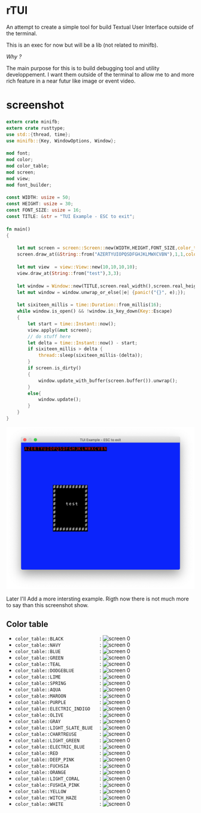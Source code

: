 # rTUI 

An attempt to create a simple tool for build Textual User Interface outside of the terminal. 

This is an exec for now but will be a lib (not related to minifb).

*Why ?* 

The main purpose for this is to build debugging tool and utility developpement. 
I want them outside of the terminal to allow me to and more rich feature in a near futur like image or event video. 

# screenshot

```rust
extern crate minifb;
extern crate rusttype;
use std::{thread, time};
use minifb::{Key, WindowOptions, Window};

mod font;
mod color;
mod color_table;
mod screen;
mod view;
mod font_builder;

const WIDTH: usize = 50;
const HEIGHT: usize = 30;
const FONT_SIZE: usize = 16;
const TITLE: &str = "TUI Example - ESC to exit";

fn main() 
{

	let mut screen = screen::Screen::new(WIDTH,HEIGHT,FONT_SIZE,color_table::BLUE);
	screen.draw_at(&String::from("AZERTYUIOPQSDFGHJKLMWXCVBN"),1,1,color_table::RED,color_table::BLACK);

	let mut view  = view::View::new(10,10,10,10);
	view.draw_at(String::from("test"),3,3);

	let window = Window::new(TITLE,screen.real_width(),screen.real_height(),WindowOptions::default());
	let mut window = window.unwrap_or_else(|e| {panic!("{}", e);});

	let sixiteen_millis = time::Duration::from_millis(16);
	while window.is_open() && !window.is_key_down(Key::Escape)
	{
		let start = time::Instant::now();
		view.apply(&mut screen);
		// do stuff here
		let delta = time::Instant::now() - start;
		if sixiteen_millis > delta {
			thread::sleep(sixiteen_millis-(delta));
		}
		if screen.is_dirty()
		{
			window.update_with_buffer(screen.buffer()).unwrap();
		}
		else{
			window.update();
		}
	}
}
```

![screen 0](screenshot/screen_0.png)

Later I'll Add a more intersting example. Rigth now there is not much more to say than this screenshot show. 


## Color table

* `color_table::BLACK             ` : ![screen 0](https://www.htmlcsscolor.com/preview/32x32/000000.png)
* `color_table::NAVY              ` : ![screen 0](https://www.htmlcsscolor.com/preview/32x32/000080.png)
* `color_table::BLUE              ` : ![screen 0](https://www.htmlcsscolor.com/preview/32x32/0000FF.png)
* `color_table::GREEN             ` : ![screen 0](https://www.htmlcsscolor.com/preview/32x32/008000.png)
* `color_table::TEAL              ` : ![screen 0](https://www.htmlcsscolor.com/preview/32x32/008080.png)
* `color_table::DODGEBLUE         ` : ![screen 0](https://www.htmlcsscolor.com/preview/32x32/0080FF.png)
* `color_table::LIME              ` : ![screen 0](https://www.htmlcsscolor.com/preview/32x32/00FF00.png)
* `color_table::SPRING            ` : ![screen 0](https://www.htmlcsscolor.com/preview/32x32/00FF80.png)
* `color_table::AQUA              ` : ![screen 0](https://www.htmlcsscolor.com/preview/32x32/00FFFF.png)
* `color_table::MAROON            ` : ![screen 0](https://www.htmlcsscolor.com/preview/32x32/800000.png)
* `color_table::PURPLE            ` : ![screen 0](https://www.htmlcsscolor.com/preview/32x32/800080.png)
* `color_table::ELECTRIC_INDIGO   ` : ![screen 0](https://www.htmlcsscolor.com/preview/32x32/8000FF.png)
* `color_table::OLIVE             ` : ![screen 0](https://www.htmlcsscolor.com/preview/32x32/808000.png)
* `color_table::GRAY              ` : ![screen 0](https://www.htmlcsscolor.com/preview/32x32/808080.png)
* `color_table::LIGHT_SLATE_BLUE  ` : ![screen 0](https://www.htmlcsscolor.com/preview/32x32/8080FF.png)
* `color_table::CHARTREUSE        ` : ![screen 0](https://www.htmlcsscolor.com/preview/32x32/80FF00.png)
* `color_table::LIGHT_GREEN       ` : ![screen 0](https://www.htmlcsscolor.com/preview/32x32/80FF80.png)
* `color_table::ELECTRIC_BLUE     ` : ![screen 0](https://www.htmlcsscolor.com/preview/32x32/80FFFF.png)
* `color_table::RED               ` : ![screen 0](https://www.htmlcsscolor.com/preview/32x32/FF0000.png)
* `color_table::DEEP_PINK         ` : ![screen 0](https://www.htmlcsscolor.com/preview/32x32/FF0080.png)
* `color_table::FUCHSIA           ` : ![screen 0](https://www.htmlcsscolor.com/preview/32x32/FF00FF.png)
* `color_table::ORANGE            ` : ![screen 0](https://www.htmlcsscolor.com/preview/32x32/FF8000.png)
* `color_table::LIGHT_CORAL       ` : ![screen 0](https://www.htmlcsscolor.com/preview/32x32/FF8080.png)
* `color_table::FUSHIA_PINK       ` : ![screen 0](https://www.htmlcsscolor.com/preview/32x32/FF80FF.png)
* `color_table::YELLOW            ` : ![screen 0](https://www.htmlcsscolor.com/preview/32x32/FFFF00.png)
* `color_table::WITCH_HAZE        ` : ![screen 0](https://www.htmlcsscolor.com/preview/32x32/FFFF80.png)
* `color_table::WHITE             ` : ![screen 0](https://www.htmlcsscolor.com/preview/32x32/ffffff.png)


